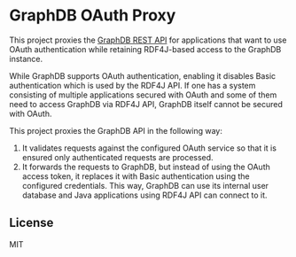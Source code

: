 # GraphDB OAuth Proxy

This project proxies the [GraphDB REST API](https://graphdb.ontotext.com/documentation/10.2/clients-and-apis.html) for 
applications that want to use OAuth authentication while retaining RDF4J-based access to the GraphDB instance.

While GraphDB supports OAuth authentication, enabling it disables Basic authentication which is used by the RDF4J API.
If one has a system consisting of multiple applications secured with OAuth and some of them need to access GraphDB via
RDF4J API, GraphDB itself cannot be secured with OAuth.

This project proxies the GraphDB API in the following way:

1. It validates requests against the configured OAuth service so that it is ensured only authenticated requests
   are processed.
2. It forwards the requests to GraphDB, but instead of using the OAuth access token, it replaces it with Basic
   authentication using the configured credentials. This way, GraphDB can use its internal user database and Java
   applications using RDF4J API can connect to it.

## License

MIT
